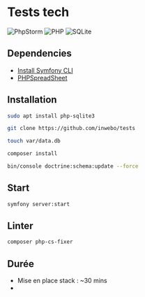 # Tests tech

![PhpStorm](https://img.shields.io/badge/phpstorm-143?style=for-the-badge&logo=phpstorm&logoColor=black&color=black&labelColor=darkorchid)
![PHP](https://img.shields.io/badge/php-%23777BB4.svg?style=for-the-badge&logo=php&logoColor=white)
![SQLite](https://img.shields.io/badge/sqlite-%2307405e.svg?style=for-the-badge&logo=sqlite&logoColor=white)

## Dependencies

- [Install Symfony CLI](https://symfony.com/download#step-1-install-symfony-cli)
- [PHPSpreadSheet](https://github.com/PHPOffice/PhpSpreadsheet)

## Installation

```bash
sudo apt install php-sqlite3
```

```bash
git clone https://github.com/inwebo/tests
```

```bash
touch var/data.db
```

```bash
composer install
```

```bash
bin/console doctrine:schema:update --force
```

## Start

```bash
symfony server:start
```

## Linter

```bash
composer php-cs-fixer
```

## Durée

- Mise en place stack : ~30 mins
- 